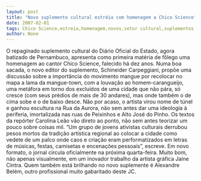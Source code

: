 ```yaml
---
layout: post
title: "Novo suplemento cultural estréia com homenagem a Chico Science"
date: 2007-02-01
tags: Chico Science,estreia,homenagem,novos,setor cultural,suplementos
author: None
---
```

O repaginado suplemento cultural do Diário Oficial do Estado, agora batizado de Pernambuco, apresenta como primeira matéria de fôlego uma homenagem ao cantor Chico Science, falecido há dez anos.
Numa boa sacada, o novo editor do suplemento, Schineider Carpeggiani, propõe uma discussão sobre a importância do movimento mangue por recolocar no mapa a lama da mangue-town, com a louvação ao homem-carangueijo, uma metáfora em torno dos excluídos de uma cidade que não pára, só cresce (com seus prédios de mais de 30 andares), mas onde também o de cima sobe e o de baixo desce.
Não por acaso, o artista virou nome de túnel e ganhou escultura na Rua da Aurora, não sem antes dar uma ideologia à periferia, imortalizada nas ruas de Peixinhos e Alto José do Pinho.
Os textos da repórter Carolina Leão vão direto ao ponto, não sem antes teorizar um pouco sobre coisas mil.
“Um grupo de jovens ativistas culturais derrubou pesos mortos da tradição artística regional ao colocar a cidade como vedete de um palco onde caos e criação eram performatizados em letras de músicas, festas, camisetas e encenações pessoais”, escreve.
Em novo formato, o jornal circula oficialmente na próxima quarta-feira. Muito bom, não apenas visualmente, em um inovador trabalho da artista gráfica Jaíne Cintra.
Quem também está brilhando no novo suplemente é Alexandre Belém, outro profissional muito gabaritado deste JC.
&nbsp; 